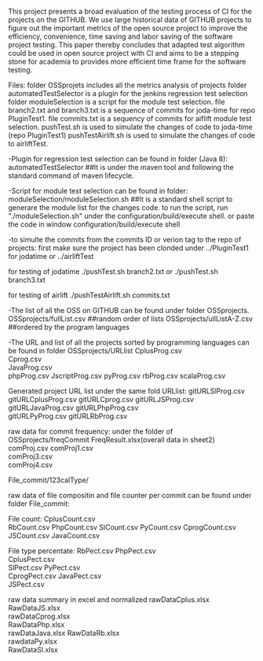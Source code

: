 This project presents a broad evaluation of the testing process of CI for the projects on the GITHUB. We use large historical data of GITHUB projects to figure out the important metrics of the open source project to improve the efficiency, convenience, time saving and labor saving of the software project testing. This paper thereby concludes that adapted test algorithm could be used in open source project with CI and aims to be a stepping stone for academia to provides more efficient time frame for the software testing.

Files:
folder OSSprojets includes all the metrics analysis of projects
folder automatedTestSelector is a plugin for the jenkins regression test selection
folder moduleSelection is a script for the module test selection.
file branch2.txt and branch3.txt is a sequence of commits for joda-time for repo PluginTest1.
file commits.txt is a sequency of commits for aiflift module test selection.
pushTest.sh is used to simulate the changes of code to joda-time (repo PluginTest1)
pushTestAirlift.sh is used to simulate the changes of code to airliftTest.


-Plugin for regression test selection can be found in folder (Java 8):
automatedTestSelector
##It is under the maven tool and following the standard command of maven lifecycle.

-Script for module test selection can be found in folder:
moduleSelection/moduleSelection.sh
##It is a standard shell script to generare the module list for the changes code.
to run the script, run "./moduleSelection.sh" under the configuration/build/execute shell. or paste the code in window configuration/build/execute shell

-to simulte the commits from the commits ID or verion tag to the repo of projects:
first make sure the project has been clonded under ../PluginTest1 for jodatime or ../airliftTest

for testing of jodatime
./pushTest.sh branch2.txt or ./pushTest.sh branch3.txt

for testing of airlift
./pushTestAirlift.sh commits.txt

-The list of all the OSS on GITHUB can be found under folder OSSprojects.
OSSprojects/fullList.csv  ##random order of lists
OSSprojects/ullListA-Z.csv ##ordered by the program languages

-The URL and list of all the projects sorted by programming languages can be found in folder OSSprojects/URLlist
CplusProg.csv			
Cprog.csv		
JavaProg.csv		
phpProg.csv
JscriptProg.csv	
pyProg.csv
rbProg.csv
scalaProg.csv

Generated project URL list under the same fold URLlist:
gitURLSlProg.csv
gitURLCplusProg.csv
gitURLCprog.csv
gitURLJSProg.csv
gitURLJavaProg.csv
gitURLPhpProg.csv	
gitURLPyProg.csv
gitURLRbProg.csv


raw data for commit frequency: under the folder of OSSprojects/freqCommit
FreqResult.xlsx(overall data in sheet2)	
comProj.csv	
comProj1.csv	
comProj3.csv	
comProj4.csv



File_commit/123calType/

raw data of file compositin and file counter per commit can be found under folder File_commit:

File count:
CplusCount.csv		
RbCount.csv
PhpCount.csv
SlCount.csv
PyCount.csv
CprogCount.csv
JSCount.csv
JavaCount.csv

File type percentate:
RbPect.csv
PhpPect.csv		
CplusPect.csv				
SlPect.csv
PyPect.csv		
CprogPect.csv
JavaPect.csv	
JSPect.csv		

raw data summary in excel and normalized
rawDataCplus.xlsx		
RawDataJS.xlsx		
rawDataCprog.xlsx		
RawDataPhp.xlsx		
rawDataJava.xlsx
RawDataRb.xlsx		
rawdataPy.xlsx	
RawDataSl.xlsx
	


